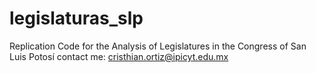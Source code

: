 # legislaturas_slp
Replication Code for the Analysis of Legislatures in the Congress of San Luis Potosí
contact me:
cristhian.ortiz@ipicyt.edu.mx
